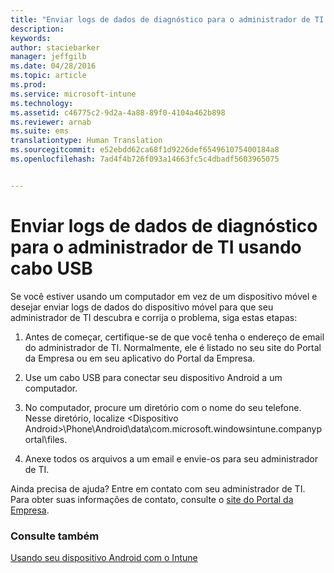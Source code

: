 ```yaml
---
title: "Enviar logs de dados de diagnóstico para o administrador de TI usando cabo USB | Microsoft Intune"
description: 
keywords: 
author: staciebarker
manager: jeffgilb
ms.date: 04/28/2016
ms.topic: article
ms.prod: 
ms.service: microsoft-intune
ms.technology: 
ms.assetid: c46775c2-9d2a-4a88-89f0-4104a462b898
ms.reviewer: arnab
ms.suite: ems
translationtype: Human Translation
ms.sourcegitcommit: e52ebdd62ca68f1d9226def654961075400184a8
ms.openlocfilehash: 7ad4f4b726f093a14663fc5c4dbadf5603965075


---
```



# Enviar logs de dados de diagnóstico para o administrador de TI usando cabo USB

Se você estiver usando um computador em vez de um dispositivo móvel e desejar enviar logs de dados do dispositivo móvel para que seu administrador de TI descubra e corrija o problema, siga estas etapas:

1.  Antes de começar, certifique-se de que você tenha o endereço de email do administrador de TI. Normalmente, ele é listado no seu site do Portal da Empresa ou em seu aplicativo do Portal da Empresa.

2.  Use um cabo USB para conectar seu dispositivo Android a um computador.

3.  No computador, procure um diretório com o nome do seu telefone. Nesse diretório, localize &lt;Dispositivo Android&gt;\Phone\Android\data\com.microsoft.windowsintune.companyportal\files\.

4.  Anexe todos os arquivos a um email e envie-os para seu administrador de TI.

Ainda precisa de ajuda? Entre em contato com seu administrador de TI. Para obter suas informações de contato, consulte o [site do Portal da Empresa](http://portal.manage.microsoft.com).

### Consulte também
[Usando seu dispositivo Android com o Intune](using-your-android-device-with-intune.md)


<!--HONumber=Jun16_HO4-->


